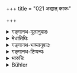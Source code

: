 +++
title = "021 अद्यात् काकः"

+++

<details><summary>गङ्गानथ-मूलानुवादः</summary>

The crow would eat the Sacrificial Cake, and the dog would lick the offering-materials; rights of ownership would not remain with any one and there would be a confusion among the high and low.—(21).
</details>

<details><summary>मेधातिथिः</summary>

**श्वकाका**दयो ऽप्य् अत्यन्ताधमा देवैः सह संस्पर्धेरन् । देवेभ्यो दातव्यं **हविश्** चरुपुरोडाशादि, तत् ते अद्युर् यदि दण्डेन न निवार्येरन् । अन्यद् अपि यत् **स्वाम्यं** स्वस्वामिभावः स न स्यात्, जायापत्योः पितापुत्रयोः । जायायाः पतिर् न स्यात्, स्वातन्त्र्येण स्त्रियः प्रवर्तेरन् । **अधरोत्तरम्** । यद् अधरं वृषलादि तद् उत्तरं प्रधानं स्यात् । यद् उत्तरं ब्राह्मणादि तद् अवरतां निकृष्टताम् इयात् । शूद्रा धर्मम् उपदिशेयुः । वैदिको धर्मो नानुष्ठीयेत ॥ ७.२१ ॥
</details>

<details><summary>गङ्गानथ-भाष्यानुवादः</summary>

Even such low animals as the crow, the dog and the like would vie with the gods; and they would come to eat the sacrificial cake and other offering-materials that should have been offered to the gods;—it they were not prevented from all this by means of punishment.

Further, ‘the *rights of ownership*’—the relation of possessor and possessed—would not remain,—even between father and son, or between husband and wife; the husband would cease to be the husband of the wife, and women would go about independently by themselves.

‘*Confusion among the high and low*’;—the ‘low,’ *e.g*., the *Caṇḍāla* and the rest, would become ‘high’; and the ‘high’, *e.g*., the
*Brāhmaṇa* and others, would become ‘low’, succumb to inferiority;
Śūdras would come to preach the law, and the Vedic law would cease to be obeyed.—(21).
</details>

<details><summary>गङ्गानथ-टिप्पन्यः</summary>

This verse is quoted in *Vivādaratnākara* (p. 648), which explains ‘*adharottaram*’ as ‘subversion of the natural order of superiority and inferiority;’—in *Vīramitrodaya* (Rājanīti, p. 292);—and in
*Vīvādacintāmaṇi* (p. 263), which explains ‘*adharottaram*’ as ‘the
reversal of all standards of superiority and inferiority.’
</details>

<details><summary>भारुचिः</summary>

सर्वा धर्माण् (?) । काकश्वादयः ऋद्धिमद्भिः सर्वोत्तमैर् अपि देवैर् दण्डाद् ऋते न शक्यन्ते प्रतिवारयितुम् । किं पुनर् अन्यः । सुहृन्मित्रस्वजनवचनाद् इति ॥ ७.२१ ॥

_एवं च सति-_
</details>

<details><summary>Bühler</summary>

021	The crow would eat the sacrificial cake and the dog would lick the sacrificial viands, and ownership would not remain with any one, the lower ones would (usurp the place of) the higher ones.
</details>
